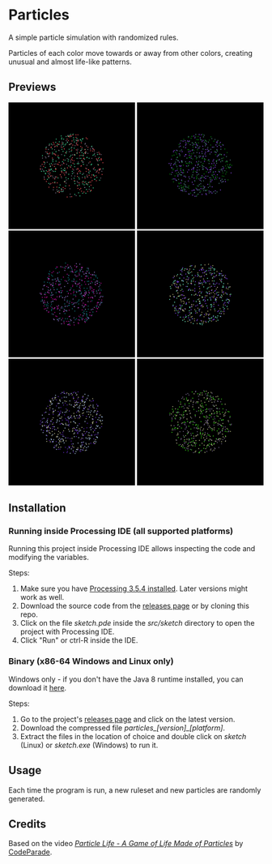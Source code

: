 # Particles
A simple particle simulation with randomized rules.

Particles of each color move towards or away from other colors, creating unusual and almost life-like patterns.

## Previews

![GIF of a simulation](previews/seed5.gif)
![GIF of a simulation](previews/seed24.gif)
![GIF of a simulation](previews/seed32.gif)
![GIF of a simulation](previews/seed33.gif)
![GIF of a simulation](previews/seed37.gif)
![GIF of a simulation](previews/seed39.gif)

## Installation

### Running inside Processing IDE (all supported platforms)

Running this project inside Processing IDE allows inspecting the code and modifying the variables.

Steps:
1. Make sure you have [Processing 3.5.4 installed](https://processing.org/download). Later versions might work as well.
2. Download the source code from the [releases page](https://github.com/AugLuk/particles/releases/) or by cloning this repo.
3. Click on the file *sketch.pde* inside the *src/sketch* directory to open the project with Processing IDE.
4. Click "Run" or ctrl-R inside the IDE.

### Binary (x86-64 Windows and Linux only)

Windows only - if you don't have the Java 8 runtime installed, you can download it [here](https://www.java.com/en/download/).

Steps:
1. Go to the project's [releases page](https://github.com/AugLuk/particles/releases/) and click on the latest version.
2. Download the compressed file *particles_[version]_[platform]*.
2. Extract the files in the location of choice and double click on *sketch* (Linux) or *sketch.exe* (Windows) to run it.

## Usage

Each time the program is run, a new ruleset and new particles are randomly generated.

## Credits

Based on the video [*Particle Life - A Game of Life Made of Particles*](https://youtu.be/Z_zmZ23grXE) by [CodeParade](https://www.youtube.com/c/CodeParade).
